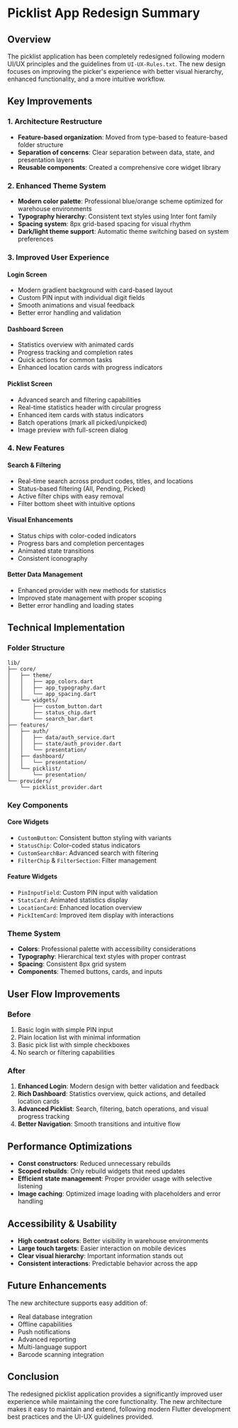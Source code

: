 # Picklist App Redesign Summary

## Overview
The picklist application has been completely redesigned following modern UI/UX principles and the guidelines from `UI-UX-Rules.txt`. The new design focuses on improving the picker's experience with better visual hierarchy, enhanced functionality, and a more intuitive workflow.

## Key Improvements

### 1. **Architecture Restructure**
- **Feature-based organization**: Moved from type-based to feature-based folder structure
- **Separation of concerns**: Clear separation between data, state, and presentation layers
- **Reusable components**: Created a comprehensive core widget library

### 2. **Enhanced Theme System**
- **Modern color palette**: Professional blue/orange scheme optimized for warehouse environments
- **Typography hierarchy**: Consistent text styles using Inter font family
- **Spacing system**: 8px grid-based spacing for visual rhythm
- **Dark/light theme support**: Automatic theme switching based on system preferences

### 3. **Improved User Experience**

#### **Login Screen**
- Modern gradient background with card-based layout
- Custom PIN input with individual digit fields
- Smooth animations and visual feedback
- Better error handling and validation

#### **Dashboard Screen**
- Statistics overview with animated cards
- Progress tracking and completion rates
- Quick actions for common tasks
- Enhanced location cards with progress indicators

#### **Picklist Screen**
- Advanced search and filtering capabilities
- Real-time statistics header with circular progress
- Enhanced item cards with status indicators
- Batch operations (mark all picked/unpicked)
- Image preview with full-screen dialog

### 4. **New Features**

#### **Search & Filtering**
- Real-time search across product codes, titles, and locations
- Status-based filtering (All, Pending, Picked)
- Active filter chips with easy removal
- Filter bottom sheet with intuitive options

#### **Visual Enhancements**
- Status chips with color-coded indicators
- Progress bars and completion percentages
- Animated state transitions
- Consistent iconography

#### **Better Data Management**
- Enhanced provider with new methods for statistics
- Improved state management with proper scoping
- Better error handling and loading states

## Technical Implementation

### **Folder Structure**
```
lib/
├── core/
│   ├── theme/
│   │   ├── app_colors.dart
│   │   ├── app_typography.dart
│   │   └── app_spacing.dart
│   └── widgets/
│       ├── custom_button.dart
│       ├── status_chip.dart
│       └── search_bar.dart
├── features/
│   ├── auth/
│   │   ├── data/auth_service.dart
│   │   ├── state/auth_provider.dart
│   │   └── presentation/
│   ├── dashboard/
│   │   └── presentation/
│   └── picklist/
│       └── presentation/
└── providers/
    └── picklist_provider.dart
```

### **Key Components**

#### **Core Widgets**
- `CustomButton`: Consistent button styling with variants
- `StatusChip`: Color-coded status indicators
- `CustomSearchBar`: Advanced search with filtering
- `FilterChip` & `FilterSection`: Filter management

#### **Feature Widgets**
- `PinInputField`: Custom PIN input with validation
- `StatsCard`: Animated statistics display
- `LocationCard`: Enhanced location overview
- `PickItemCard`: Improved item display with interactions

### **Theme System**
- **Colors**: Professional palette with accessibility considerations
- **Typography**: Hierarchical text styles with proper contrast
- **Spacing**: Consistent 8px grid system
- **Components**: Themed buttons, cards, and inputs

## User Flow Improvements

### **Before**
1. Basic login with simple PIN input
2. Plain location list with minimal information
3. Basic pick list with simple checkboxes
4. No search or filtering capabilities

### **After**
1. **Enhanced Login**: Modern design with better validation and feedback
2. **Rich Dashboard**: Statistics overview, quick actions, and detailed location cards
3. **Advanced Picklist**: Search, filtering, batch operations, and visual progress tracking
4. **Better Navigation**: Smooth transitions and intuitive flow

## Performance Optimizations

- **Const constructors**: Reduced unnecessary rebuilds
- **Scoped rebuilds**: Only rebuild widgets that need updates
- **Efficient state management**: Proper provider usage with selective listening
- **Image caching**: Optimized image loading with placeholders and error handling

## Accessibility & Usability

- **High contrast colors**: Better visibility in warehouse environments
- **Large touch targets**: Easier interaction on mobile devices
- **Clear visual hierarchy**: Important information stands out
- **Consistent interactions**: Predictable behavior across the app

## Future Enhancements

The new architecture supports easy addition of:
- Real database integration
- Offline capabilities
- Push notifications
- Advanced reporting
- Multi-language support
- Barcode scanning integration

## Conclusion

The redesigned picklist application provides a significantly improved user experience while maintaining the core functionality. The new architecture makes it easy to maintain and extend, following modern Flutter development best practices and the UI-UX guidelines provided.
